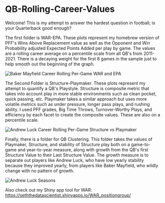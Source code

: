 # QB-Rolling-Career-Values
Welcome! This is my attempt to answer the hardest question in football; is your Quarterback good enough?

The first folder is WAR-EPA. These plots represent my homebrew version of PFF's Wins Above Replacement value as well as the Opponent and Win Probability adjusted Expected Points Added per play by game. The values are a rolling career average on a percentile scale from all QB's from 2011-2021. There is a decaying weight for the first 8 games in the sample just to help smooth out the beginning of the graph.


![Baker Mayfield Career Rolling Per-Game WAR and EPA](https://user-images.githubusercontent.com/81538390/151229687-1506c5fe-d701-4ba3-815e-45424fb04757.png)


The Second Folder is Structure-Playmaker. These plots represent my attempt to quantify a QB's Playstyle. Structure is composite metric that takes into account play in more stable environments such as clean pocket, quick passing, etc. Playmaker takes a similar approach but uses more volatile metrics such as under pressure, longer pass plays, and rushing ability. I used PFF grades, Big Time Throws, Turnover-Worthy Plays, and efficiency by each facet to create the composite values. These are also on a percentile scale. 



![Andrew Luck Career Rolling Per-Game Structure vs Playmaker](https://user-images.githubusercontent.com/81538390/151229712-00c86812-f5c5-41a9-8d6c-57d76624af96.png)


Finally, there is a folder for QB Clustering. This folder takes the values of Playmaker, Structure, and stability of Structure play both on a game-to-game and year-to-year measure, along with growth from the QB's first Structure Value to their Last Structure Value. The growth measure is to separate out players like Andrew Luck, who have low yearly stability because they improved yearly, from players like Baker Mayfield, who wildly change with no pattern of growth.


![Andrew Luck  Seasons](https://user-images.githubusercontent.com/81538390/151229760-275a8b4e-0e48-47e2-89d8-a51cdfa21d36.png)

Also check out my Shiny app tool for WAR: https://seththedatascientist.shinyapps.io/WAR_positiongroup/
